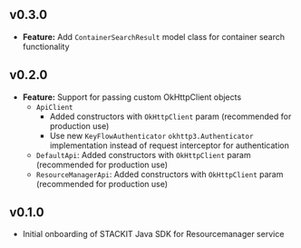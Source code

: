 ## v0.3.0
- **Feature:** Add `ContainerSearchResult` model class for container search functionality

## v0.2.0
- **Feature:** Support for passing custom OkHttpClient objects
  - `ApiClient`
    - Added constructors with `OkHttpClient` param (recommended for production use)
    - Use new `KeyFlowAuthenticator` `okhttp3.Authenticator` implementation instead of request interceptor for authentication
  - `DefaultApi`: Added constructors with `OkHttpClient` param (recommended for production use)
  - `ResourceManagerApi`: Added constructors with `OkHttpClient` param (recommended for production use)

## v0.1.0
- Initial onboarding of STACKIT Java SDK for Resourcemanager service
